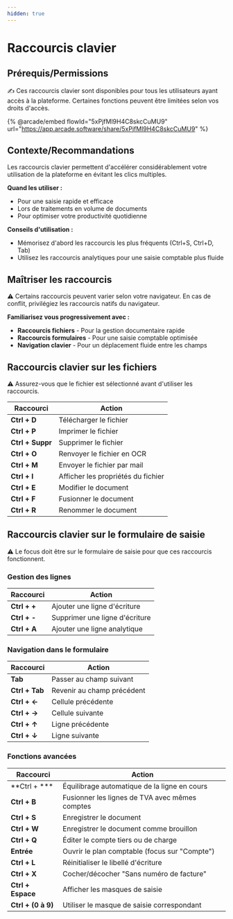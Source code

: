 ```yaml
---
hidden: true
---
```


# Raccourcis clavier

## Prérequis/Permissions

✍️ Ces raccourcis clavier sont disponibles pour tous les utilisateurs ayant accès à la plateforme. Certaines fonctions peuvent être limitées selon vos droits d'accès.

{% @arcade/embed flowId="5xPjfMl9H4C8skcCuMU9" url="https://app.arcade.software/share/5xPjfMl9H4C8skcCuMU9" %}

## Contexte/Recommandations

Les raccourcis clavier permettent d'accélérer considérablement votre utilisation de la plateforme en évitant les clics multiples.

**Quand les utiliser :**

* Pour une saisie rapide et efficace
* Lors de traitements en volume de documents
* Pour optimiser votre productivité quotidienne

**Conseils d'utilisation :**

* Mémorisez d'abord les raccourcis les plus fréquents (Ctrl+S, Ctrl+D, Tab)
* Utilisez les raccourcis analytiques pour une saisie comptable plus fluide

## Maîtriser les raccourcis

⚠️ Certains raccourcis peuvent varier selon votre navigateur. En cas de conflit, privilégiez les raccourcis natifs du navigateur.

**Familiarisez vous progressivement avec :**

* **Raccourcis fichiers** - Pour la gestion documentaire rapide
* **Raccourcis formulaires** - Pour une saisie comptable optimisée
* **Navigation clavier** - Pour un déplacement fluide entre les champs

## Raccourcis clavier sur les fichiers

⚠️ Assurez-vous que le fichier est sélectionné avant d'utiliser les raccourcis.

| Raccourci        | Action                             |
| ---------------- | ---------------------------------- |
| **Ctrl + D**     | Télécharger le fichier             |
| **Ctrl + P**     | Imprimer le fichier                |
| **Ctrl + Suppr** | Supprimer le fichier               |
| **Ctrl + O**     | Renvoyer le fichier en OCR         |
| **Ctrl + M**     | Envoyer le fichier par mail        |
| **Ctrl + I**     | Afficher les propriétés du fichier |
| **Ctrl + E**     | Modifier le document               |
| **Ctrl + F**     | Fusionner le document              |
| **Ctrl + R**     | Renommer le document               |

## Raccourcis clavier sur le formulaire de saisie

⚠️ Le focus doit être sur le formulaire de saisie pour que ces raccourcis fonctionnent.

### Gestion des lignes

| Raccourci    | Action                         |
| ------------ | ------------------------------ |
| **Ctrl + +** | Ajouter une ligne d'écriture   |
| **Ctrl + -** | Supprimer une ligne d'écriture |
| **Ctrl + A** | Ajouter une ligne analytique   |

### Navigation dans le formulaire

| Raccourci      | Action                     |
| -------------- | -------------------------- |
| **Tab**        | Passer au champ suivant    |
| **Ctrl + Tab** | Revenir au champ précédent |
| **Ctrl + ←**   | Cellule précédente         |
| **Ctrl + →**   | Cellule suivante           |
| **Ctrl + ↑**   | Ligne précédente           |
| **Ctrl + ↓**   | Ligne suivante             |

### Fonctions avancées

| Raccourci          | Action                                         |
| ------------------ | ---------------------------------------------- |
| \*\*Ctrl + \*\*\*  | Équilibrage automatique de la ligne en cours   |
| **Ctrl + B**       | Fusionner les lignes de TVA avec mêmes comptes |
| **Ctrl + S**       | Enregistrer le document                        |
| **Ctrl + W**       | Enregistrer le document comme brouillon        |
| **Ctrl + Q**       | Éditer le compte tiers ou de charge            |
| **Entrée**         | Ouvrir le plan comptable (focus sur "Compte")  |
| **Ctrl + L**       | Réinitialiser le libellé d'écriture            |
| **Ctrl + X**       | Cocher/décocher "Sans numéro de facture"       |
| **Ctrl + Espace**  | Afficher les masques de saisie                 |
| **Ctrl + (0 à 9)** | Utiliser le masque de saisie correspondant     |
